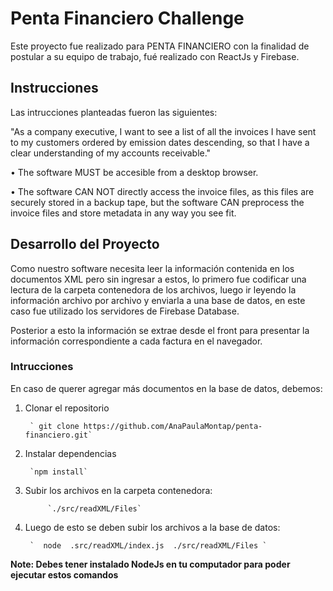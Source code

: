 

# Penta Financiero Challenge

Este proyecto fue realizado para PENTA FINANCIERO con la finalidad de postular a su equipo de trabajo, fué realizado con ReactJs y Firebase.

## Instrucciones

Las intrucciones planteadas fueron las siguientes: 

"As a company executive, I want to see a list of all the invoices I have sent to my customers ordered by emission dates descending, so that I have a clear understanding of my accounts receivable."

• The software MUST be accesible from a desktop browser.

• The software CAN NOT directly access the invoice files, as this files
are securely stored in a backup tape, but the software CAN preprocess
the invoice files and store metadata in any way you see fit.

## Desarrollo del Proyecto

Como nuestro software necesita leer la información contenida en los documentos XML pero sin ingresar a estos, lo primero fue codificar una lectura de la carpeta contenedora de los archivos, luego ir leyendo la información archivo por archivo y enviarla a una base de datos, en este caso fue utilizado los servidores de Firebase Database.

Posterior a esto la información se extrae desde el front para presentar la información correspondiente a cada factura en el navegador. 

### Intrucciones

En caso de querer agregar más documentos en la base de datos, debemos: 

1. Clonar el repositorio

        ` git clone https://github.com/AnaPaulaMontap/penta-financiero.git`

2. Instalar dependencias 

        `npm install`


3. Subir los archivos en la carpeta contenedora: 

            `./src/readXML/Files`

4. Luego de esto se deben subir los archivos a la base de datos: 

        `  node  .src/readXML/index.js  ./src/readXML/Files `


**Note: Debes tener instalado NodeJs en tu computador para poder ejecutar estos comandos**




